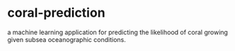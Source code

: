 # coral-prediction

a machine learning application for predicting the likelihood of coral growing given subsea oceanographic conditions.
